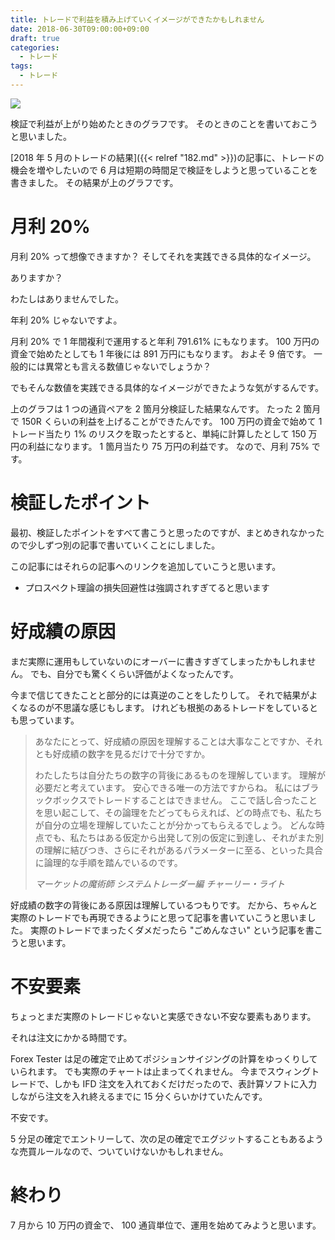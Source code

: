 ```yaml
---
title: トレードで利益を積み上げていくイメージができたかもしれません
date: 2018-06-30T09:00:00+09:00
draft: true
categories:
  - トレード
tags:
  - トレード
---
```


![](/img/187-01.png)

検証で利益が上がり始めたときのグラフです。
そのときのことを書いておこうと思いました。

<!--more-->

[2018 年 5 月のトレードの結果]({{< relref "182.md" >}})の記事に、トレードの機会を増やしたいので 6 月は短期の時間足で検証をしようと思っていることを書きました。
その結果が上のグラフです。

# 月利 20%

月利 20% って想像できますか？
そしてそれを実践できる具体的なイメージ。

ありますか？

わたしはありませんでした。

年利 20% じゃないですよ。

月利 20% で 1 年間複利で運用すると年利 791.61% にもなります。
100 万円の資金で始めたとしても 1 年後には 891 万円にもなります。
およそ 9 倍です。
一般的には異常とも言える数値じゃないでしょうか？

でもそんな数値を実践できる具体的なイメージができたような気がするんです。

上のグラフは 1 つの通貨ペアを 2 箇月分検証した結果なんです。
たった 2 箇月で 150R くらいの利益を上げることができたんです。
100 万円の資金で始めて 1 トレード当たり 1% のリスクを取ったとすると、単純に計算したとして 150 万円の利益になります。
1 箇月当たり 75 万円の利益です。
なので、月利 75% です。

# 検証したポイント

最初、検証したポイントをすべて書こうと思ったのですが、まとめきれなかったので少しずつ別の記事で書いていくことにしました。

この記事にはそれらの記事へのリンクを追加していこうと思います。

* プロスペクト理論の損失回避性は強調されすぎてると思います

<!-- * [プロスペクト理論の損失回避性は強調されすぎてると思います]({{< relref "188.md" >}}) -->
<!-- * [環境認識も強調されすぎてると思います]({{< relref "187.md" >}}) -->

# 好成績の原因

まだ実際に運用もしていないのにオーバーに書きすぎてしまったかもしれません。
でも、自分でも驚くくらい評価がよくなったんです。

今まで信じてきたことと部分的には真逆のことをしたりして。
それで結果がよくなるのが不思議な感じもします。
けれども根拠のあるトレードをしているとも思っています。

> あなたにとって、好成績の原因を理解することは大事なことですか、それとも好成績の数字を見るだけで十分ですか。
>
> わたしたちは自分たちの数字の背後にあるものを理解しています。
> 理解が必要だと考えています。
> 安心できる唯一の方法ですからね。
> 私にはブラックボックスでトレードすることはできません。
> ここで話し合ったことを思い起こして、その論理をたどってもらえれば、どの時点でも、私たちが自分の立場を理解していたことが分かってもらえるでしょう。
> どんな時点でも、私たちはある仮定から出発して別の仮定に到達し、それがまた別の理解に結びつき、さらにそれがあるパラメーターに至る、といった具合に論理的な手順を踏んでいるのです。
>
> <cite>マーケットの魔術師 システムトレーダー編 チャーリー・ライト</cite>

好成績の数字の背後にある原因は理解しているつもりです。
だから、ちゃんと実際のトレードでも再現できるようにと思って記事を書いていこうと思いました。
実際のトレードでまったくダメだったら "ごめんなさい" という記事を書こうと思います。

# 不安要素

ちょっとまだ実際のトレードじゃないと実感できない不安な要素もあります。

それは注文にかかる時間です。

Forex Tester は足の確定で止めてポジションサイジングの計算をゆっくりしていられます。
でも実際のチャートは止まってくれません。
今までスウィングトレードで、しかも IFD 注文を入れておくだけだったので、表計算ソフトに入力しながら注文を入れ終えるまでに 15 分くらいかけていたんです。

不安です。

5 分足の確定でエントリーして、次の足の確定でエグジットすることもあるような売買ルールなので、ついていけないかもしれません。

# 終わり

7 月から 10 万円の資金で、 100 通貨単位で、運用を始めてみようと思います。
